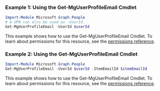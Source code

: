### Example 1: Using the Get-MgUserProfileEmail Cmdlet
```powershell
Import-Module Microsoft.Graph.People
# A UPN can also be used as -UserId.
Get-MgUserProfileEmail -UserId $userId
```
This example shows how to use the Get-MgUserProfileEmail Cmdlet.
To learn about permissions for this resource, see the [permissions reference](/graph/permissions-reference).
### Example 2: Using the Get-MgUserProfileEmail Cmdlet
```powershell
Import-Module Microsoft.Graph.People
Get-MgUserProfileEmail -UserId $userId -ItemEmailId $itemEmailId
```
This example shows how to use the Get-MgUserProfileEmail Cmdlet.
To learn about permissions for this resource, see the [permissions reference](/graph/permissions-reference).
